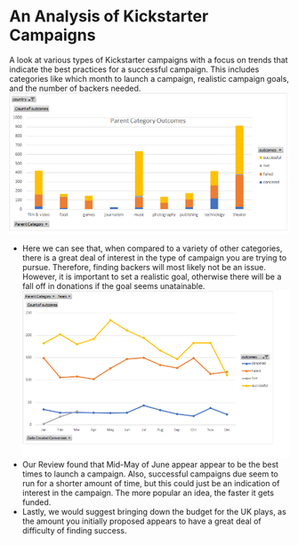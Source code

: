 # An Analysis of Kickstarter Campaigns
A look at various types of Kickstarter campaigns with a focus on trends that indicate the best practices for a successful campaign. This includes categories like which month to launch a campaign, realistic campaign goals, and the number of backers needed. 
![](https://github.com/Stkaran/Kickstarter-analysis/blob/main/Parent%20Category%20Outcomes.png)
* Here we can see that, when compared to a variety of other categories, there is a great deal of interest in the type of campaign you are trying to pursue. Therefore, finding backers will most likely not be an issue. However, it is important to set a realistic goal, otherwise there will be a fall off in donations if the goal seems unatainable.
![](https://github.com/Stkaran/Kickstarter-analysis/blob/main/Kickstarter%20Dates.png)
* Our Review found that Mid-May of June appear appear to be the best times to launch a campaign. Also, successful campaigns due seem to run for a shorter amount of time, but this could just be an indication of interest in the campaign. The more popular an idea, the faster it gets funded.
* Lastly, we would suggest bringing down the budget for the UK plays, as the amount you initially proposed appears to have a great deal of difficulty of finding success.
